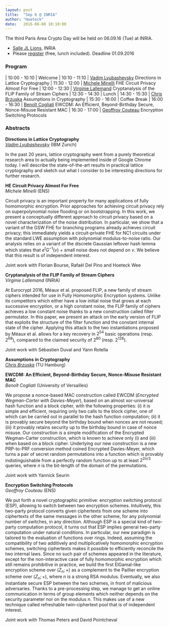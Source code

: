 ```yaml
---
layout: post
title:  "Sep 6 @ INRIA"
author: "Hoeteck"
date:   2016-08-08 10:10:00
---
```


The third Paris Area Crypto Day will be held on 06.09.16 (Tue) at
INRIA.

* [Salle JL Lions](https://www.inria.fr/en/centre/paris/overview/how-to-reach-us), INRIA
* Please [register](https://docs.google.com/forms/d/1q8oqAj31ODGjPV00q8bE6p4GMFHZgBXO6-V3p9Zc-No/) (free, lunch included). Deadline 01.09.2016

### Program

| 10:00&nbsp;-&nbsp;10:10 | Welcome
| 10:10 - 11:10 | [Vadim Lyubashevsky](#VL) Directions in Lattice Cryptography
| 11:30 - 12:00 | [Michele Minelli](#MM) FHE Circuit Privacy Almost For Free 
| 12:00 - 12:30 | [Virginie Lallemand](#VLa) Cryptanalysis of the FLIP Family of Stream Ciphers
| 12:30 - 14:30 | Lunch 
| 14:30 - 15:30 | [Chris Brzuska](#CB) Assumptions in Cryptography
| 15:30 - 16:00 | Coffee Break
| 16:00 - 16:30 | [Benoît Cogliati](#BC) EWCDM: An Efficient, Beyond-Birthday Secure, Nonce-Misuse Resistant MAC
| 16:30 - 17:00 | [Geoffroy Couteau](#GC) Encryption Switching Protocols

### Abstracts

**<a name="VL"></a>Directions in Lattice Cryptography**<br>
*[Vadim Lyubashevsky](http://researcher.ibm.com/researcher/view.php?person=zurich-VAD)* (IBM Zurich)

In the past 20 years, lattice cryptography went from a purely
theoretical research area to actually being implemented inside of
Google Chrome today.  I will describe the state-of-the-art results in
practical lattice cryptography and sketch out what I consider to be
interesting directions for further research.

**<a name="MM"></a>HE Circuit Privacy Almost For Free**<br>
*Michele Minelli* (ENS)

Circuit privacy is an important property for many applications of
fully homomorphic encryption. Prior approaches for achieving circuit
privacy rely on superpolynomial noise flooding or on bootstrapping. In
this work, we present a conceptually different approach to circuit
privacy based on a novel characterization of the noise
distribution. In particular, we show that a variant of the GSW FHE for
branching programs already achieves circuit privacy; this immediately
yields a circuit-private FHE for NC1 circuits under the standard LWE
assumption with polynomial modulus-to-noise ratio. Our analysis relies
on a variant of the discrete Gaussian leftover hash lemma which states
that $e^t G^{−1}(v)$ + small noise does not depend on $v$. We believe
that this result is of independent interest.

Joint work with Florian Bourse, Rafaël Del Pino and Hoeteck Wee

**<a name="VLa"></a>Cryptanalysis of the FLIP Family of Stream Ciphers**<br>
*Virginie Lallemand* (INRIA)

At Eurocrypt 2016, Méaux et al. proposed FLIP, a new family of stream
ciphers intended for use in Fully Homomorphic Encryption
systems. Unlike its competitors which either have a low initial noise
that grows at each successive encryption, or a high constant noise,
the FLIP family of ciphers achieves a low constant noise thanks to a
new construction called filter permutator. In this paper, we present
an attack on the early version of FLIP that exploits the structure of
the filter function and the constant internal state of the
cipher. Applying this attack to the two instantiations proposed by
Méaux et al. allows for a key recovery in $2^{54}$ basic operations
(resp. $2^{68}$), compared to the claimed security of $2^{80}$
(resp. $2^{128}$).

Joint work with Sébastien Duval and Yann Rotella

**<a name="CB"></a>Assumptions in Cryptography**<br>
*[Chris Brzuska](http://chrisbrzuska.de/)* (TU Hamburg)

**<a name="BC"></a>EWCDM: An Efficient, Beyond-Birthday Secure, Nonce-Misuse Resistant MAC**<br>
*Benoît Cogliati* (University of Versailles)

We propose a nonce-based MAC construction called EWCDM (*Encrypted
Wegman-Carter with Davies-Meyer*), based on an almost xor-universal
hash function and a block cipher, with the following properties: (i)
it is simple and efficient, requiring only two calls to the block
cipher, one of which can be carried out in parallel to the hash
function computation; (ii) it is provably secure beyond the birthday
bound when nonces are not reused; (iii) it provably retains security
up to the birthday bound in case of nonce misuse. Our construction is
a simple modification of the Encrypted Wegman-Carter construction,
which is known to achieve only (i) and (iii) when based on a block
cipher. Underlying our new construction is a new PRP-to-PRF conversion
method coined Encrypted Davies-Meyer, which turns a pair of secret
random permutations into a function which is provably
indistinguishable from a perfectly random function up to at least
$2^{2n/3}$ queries, where $n$ is the bit-length of the domain of the
permutations.

Joint work with Yannick Seurin

**<a name="GC"></a>Encryption Switching Protocols**<br>
*Geoffroy Couteau* (ENS)

We put forth a novel cryptographic primitive: encryption switching
protocol (ESP), allowing to switch between two encryption
schemes. Intuitively, this two-party protocol converts given
ciphertexts from one scheme into ciphertexts of the same messages in
the other scheme, for any polynomial number of switches, in any
direction. Although ESP is a special kind of two-party computation
protocol, it turns out that ESP implies general two-party computation
under natural conditions. In particular, our new paradigm is tailored
to the evaluation of functions over rings. Indeed, assuming the
compatibility of two additively and multiplicatively homomorphic
encryption schemes, switching ciphertexts makes it possible to
efficiently reconcile the two internal laws. Since no such pair of
schemes appeared in the literature, except for the non-interactive
case of fully homomorphic encryption which still remains prohibitive
in practice, we build the first ElGamal-like encryption scheme over
$(Z_n;\times)$ as a complement to the Paillier encryption scheme over $(Z_n;+)$,
where $n$ is a strong RSA modulus. Eventually, we also instantiate
secure ESP between the two schemes, in front of malicious
adversaries. Thanks to a pre-processing step, we manage to get an
online communication in terms of group elements which neither depends
on the security parameter nor on the modulus $n$. This makes use of a
new technique called refreshable twin-ciphertext pool that is of
independent interest.

Joint work with Thomas Peters and David Pointcheval
